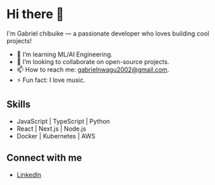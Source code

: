 # Hi there 👋
I'm Gabriel chibuike — a passionate developer who loves building cool projects!

- 🌱 I’m learning ML/AI Engineering.
- 👯 I’m looking to collaborate on open-source projects.
- 📫 How to reach me: gabrielnwagu2002@gmail.com.
- ⚡ Fun fact: I love music.

## Skills
- JavaScript | TypeScript | Python
- React | Next.js | Node.js
- Docker | Kubernetes | AWS

## Connect with me
- [LinkedIn](https://linkedin.com/in/chibuike-gabriel)
